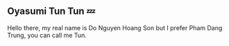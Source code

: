 ## Oyasumi Tun Tun 💤

Hello there, my real name is Do Nguyen Hoang Son but I prefer Pham Dang Trung, you can call me Tun.

